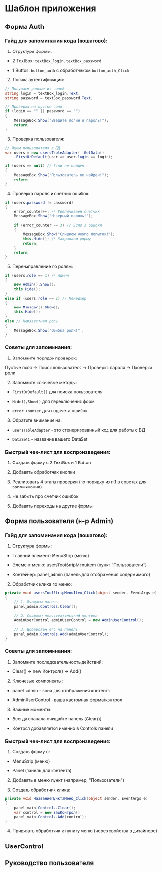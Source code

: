 # Шаблон приложения

## Форма Auth

### Гайд для запоминания кода (пошагово):
1. Структура формы:

- 2 TextBox: `textBox_login`, `textBox_password`

- 1 Button: `button_auth` с обработчиком `button_auth_Click`

2. Логика аутентификации:
```csharp
// Получаем данные из полей
string login = textBox_login.Text;
string password = textBox_password.Text;

// Проверка на пустые поля
if (login == "" || password == "")
{
    MessageBox.Show("Введите логин и пароль!");
    return;
}
```

3. Проверка пользователя:
```csharp
// Ищем пользователя в БД
var users = new usersTableAdapter().GetData()
    .FirstOrDefault(user => user.login == login);

if (users == null) // Если не найден
{
    MessageBox.Show("Пользователь не найден!");
    return;
}
```

4. Проверка пароля и счетчик ошибок:
```csharp
if (users.password != password)
{
    error_counter++; // Увеличиваем счетчик
    MessageBox.Show("Неверный пароль!");
    
    if (error_counter == 3) // Если 3 ошибки
    {
        MessageBox.Show("Слишком много попыток!");
        this.Hide(); // Закрываем форму
        return;
    }
    return;
}
```

5. Перенаправление по ролям:
```csharp
if (users.role == 1) // Админ
{
    new Admin().Show();
    this.Hide();
}
else if (users.role == 2) // Менеджер
{
    new Manager().Show();
    this.Hide();
}
else // Неизвестная роль
{
    MessageBox.Show("Ошибка роли!");
}
```

### Советы для запоминания:
1. Запомните порядок проверок:

Пустые поля → Поиск пользователя → Проверка пароля → Проверка роли

2. Запомните ключевые методы:

- `FirstOrDefault()` для поиска пользователя

- `Hide()/Show()` для переключения форм

- `error_counter` для подсчета ошибок

3. Обратите внимание на:

- `usersTableAdapter` - это сгенерированный код для работы с БД

- `DataSet1` - название вашего DataSet

### Быстрый чек-лист для воспроизведения:
1. Создать форму с 2 TextBox и 1 Button

2. Добавить обработчик кнопки

3. Реализовать 4 этапа проверки (по порядку из п.1 в советах для запоминания)

4. Не забыть про счетчик ошибок

5. Добавить переходы на другие формы

## Форма пользователя (н-р Admin)

### Гайд для запоминания кода (пошагово):
1. Структура формы:

- Главный элемент: MenuStrip (меню)

- Элемент меню: usersToolStripMenuItem (пункт "Пользователи")

- Контейнер: panel_admin (панель для отображения содержимого)

2. Обработчик клика по меню:

```csharp
private void usersToolStripMenuItem_Click(object sender, EventArgs e)
{
    // 1. Очищаем панель
    panel_admin.Controls.Clear();
    
    // 2. Создаем пользовательский контрол
    AdminUserControl adminUserControl = new AdminUserControl();
    
    // 3. Добавляем его на панель
    panel_admin.Controls.Add(adminUserControl);
}
```

### Советы для запоминания:
1. Запомните последовательность действий:

- Clear() → new Контрол() → Add()

2. Ключевые компоненты:

- panel_admin - зона для отображения контента

- AdminUserControl - ваша кастомная форма/контрол

3. Важные моменты:

- Всегда сначала очищайте панель (Clear())

- Контрол добавляется именно в Controls панели

### Быстрый чек-лист для воспроизведения:
1. Создать форму с:

- MenuStrip (меню)

- Panel (панель для контента)

2. Добавить в меню пункт (например, "Пользователи")

3. Создать обработчик клика:

```csharp
private void НазваниеПунктаМеню_Click(object sender, EventArgs e)
{
    panel_main.Controls.Clear();
    var control = new ВашКонтрол();
    panel_main.Controls.Add(control);
}
```
4. Привязать обработчик к пункту меню (через свойства в дизайнере)

## UserControl

## Руководство пользователя
